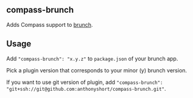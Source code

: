 ## compass-brunch
Adds Compass support to
[brunch](http://brunch.io).

## Usage
Add `"compass-brunch": "x.y.z"` to `package.json` of your brunch app.

Pick a plugin version that corresponds to your minor (y) brunch version.

If you want to use git version of plugin, add
`"compass-brunch": "git+ssh://git@github.com:anthonyshort/compass-brunch.git"`.
